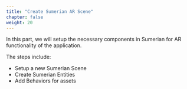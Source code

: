 ```yaml
---
title: "Create Sumerian AR Scene"
chapter: false
weight: 20
---
```


In this part, we will setup the necessary components in Sumerian for AR functionality of the application.

The steps include:

* Setup a new Sumerian Scene
* Create Sumerian Entities
* Add Behaviors for assets


 

